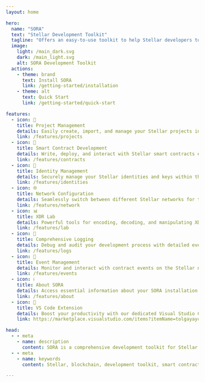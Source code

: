 ```yaml
---
layout: home

hero:
  name: "SORA"
  text: "Stellar Development Toolkit"
  tagline: "Offers an easy-to-use toolkit to help Stellar developers to build on Stellar with intuitive interfaces."
  image:
    light: /main_dark.svg
    dark: /main_light.svg
    alt: SORA Development Toolkit
  actions:
    - theme: brand
      text: Install SORA
      link: /getting-started/installation
    - theme: alt
      text: Quick Start
      link: /getting-started/quick-start

features:
  - icon: 📂
    title: Project Management
    details: Easily create, import, and manage your Stellar projects in one place.
    link: /features/projects
  - icon: 📝
    title: Smart Contract Development
    details: Write, deploy, and interact with Stellar smart contracts effortlessly.
    link: /features/contracts
  - icon: 🔑
    title: Identity Management
    details: Securely manage your Stellar identities and keys within the application.
    link: /features/identities
  - icon: 🌐
    title: Network Configuration
    details: Seamlessly switch between different Stellar networks for testing and deployment.
    link: /features/network
  - icon: 📊
    title: XDR Lab
    details: Powerful tools for encoding, decoding, and manipulating XDR data.
    link: /features/lab
  - icon: 📜
    title: Comprehensive Logging
    details: Debug and audit your development process with detailed event logs.
    link: /features/logs
  - icon: 🚀
    title: Event Management
    details: Monitor and interact with contract events on the Stellar network.
    link: /features/events
  - icon: ℹ️
    title: About SORA
    details: Access essential information about your SORA installation and quick links to resources.
    link: /features/about
  - icon: 🔌
    title: VS Code Extension
    details: Boost your productivity with our dedicated Visual Studio Code extension.
    link: https://marketplace.visualstudio.com/items?itemName=tolgayayci.stellar-suite

head:
  - - meta
    - name: description
      content: SORA is a comprehensive development toolkit for Stellar blockchain, offering project management, smart contract development, and powerful debugging tools.
  - - meta
    - name: keywords
      content: Stellar, blockchain, development toolkit, smart contracts, XDR, project management

---
```

